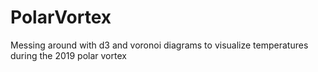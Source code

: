 # PolarVortex
Messing around with d3 and voronoi diagrams to visualize temperatures during the 2019 polar vortex
